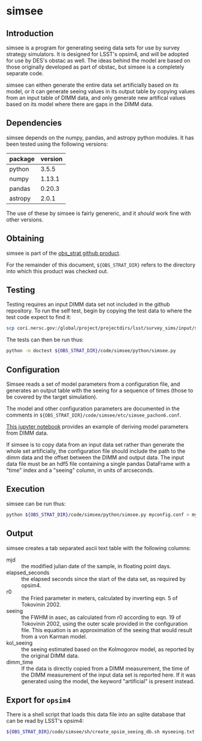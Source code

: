 simsee
======

Introduction
------------

simsee is a program for generating seeing data sets for use by survey
strategy simulators. It is designed for LSST's opsim4, and will be
adopted for use by DES's obstac as well. The ideas behind the model
are based on those originally developed as part of obstac, but simsee
is a completely separate code.

simsee can eithen generate the entire data set artificially based on
its model, or it can generate seeing values in its output table by
copying values from an input table of DIMM data, and only generate new
artifical values based on its model where there are gaps in the DIMM
data. 

Dependencies
------------

simsee depends on the numpy, pandas, and astropy python modules. It
has been tested using the following versions:

| package | version |
|---------|---------|
| python  |   3.5.5 |
| numpy   |  1.13.1 |
| pandas  |  0.20.3 |
| astropy |   2.0.1 |

The use of these by simsee is fairly genereric, and it *should* work
fine with other versions.

Obtaining
---------

simsee is part of the [obs_strat github product](https://github.com/LSSTDESC/obs_strat).

For the remainder of this document, `${OBS_STRAT_DIR}` refers to the
directory into which this product was checked out.

Testing
-------

Testing requires an input DIMM data set not included in the github
repository. To run the self test, begin by copying the test data to
where the test code expect to find it:

```sh
scp cori.nersc.gov:/global/project/projectdirs/lsst/survey_sims/input/seeing/pachon_dimm.h5 .
```

The tests can then be run thus:

```sh
python -m doctest ${OBS_STRAT_DIR}/code/simsee/python/simsee.py
```

Configuration
-------------

Simsee reads a set of model parameters from a configuration file, and
generates an output table with the seeing for a sequence of times
(those to be covered by the target simulation).

The model and other configuration parameters are documented in the
comments in `${OBS_STRAT_DIR}/code/simsee/etc/simsee_pachon6.conf`.

[This jupyter
notebook](https://github.com/LSSTDESC/obs_strat/blob/master/doc/seeing/Model_Pachon_r0.ipynb)
provides an example of deriving model parameters from DIMM data.
  
If simsee is to copy data from an input data set rather than generate
the whole set artificially, the configuration file should include the
path to the dimm data and the offset between the DIMM and output
data. The input data file must be an hdf5 file containing a single
pandas DataFrame with a "time" index and a "seeing" column, in units
of arcseconds.

Execution
---------

simsee can be run thus:

```sh
python ${OBS_STRAT_DIR}/code/simsee/python/simsee.py myconfig.conf > myseeing.txt
```

Output
------

simsee creates a tab separated ascii text table with the following
columns:

<dl>

<dt>mjd</td> <dd>the modified julian date of the sample, in floating point days.</dd>

<dt>elapsed_seconds</td> <dd>the elapsed seconds since the start of the data set, as required by opsim4. </dd>
<dt>r0</td> <dd>the Fried parameter in meters, calculated by inverting eqn. 5 of Tokovinin 2002.</dd>
<dt>seeing</td> <dd>the FWHM in asec, as calculated from r0 according to eqn. 19 of Tokovinin 2002, using the outer scale provided in the configuration file. This equation is an approximation of the seeing that would result from a von Karman model.</dd>
<dt>kol_seeing</td> <dd> the seeing estimated based on the Kolmogorov model, as reported by the original DIMM data. </dd>
<dt>dimm_time</td> <dd>If the data is directly copied from a DIMM measurement, the time of the DIMM measurement of the input data set is reported here. If it was generated using the model, the keyword "artificial" is present instead.</dd>
</dl>

Export for `opsim4`
-------------------

There is a shell script that loads this data file into an sqlite
database that can be read by LSST's opsim4:

```sh
${OBS_STRAT_DIR}/code/simsee/sh/create_opsim_seeing_db.sh myseeing.txt myseeing.db
```
